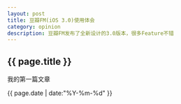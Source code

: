 ```yaml
---
layout: post
title: 豆瓣FM(iOS 3.0)使用体会
category: opinion
description: 豆瓣FM发布了全新设计的3.0版本，很多Feature不错
---
```


<h2>{{ page.title }}</h2>
<p>我的第一篇文章</p>
<p>{{ page.date | date:"%Y-%m-%d" }}</p>